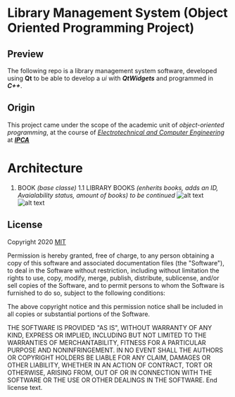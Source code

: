 # Library Management System (Object Oriented Programming Project)

## Preview
The following repo is a library management system software, developed using **Qt** to be able to develop a *ui* with __*QtWidgets*__ and programmed in __*C++*__.

## Origin
This project came under the scope of the academic unit of *object-oriented programming*, at the course of [*Electrotechnical and Computer Engineering*](https://est.ipca.pt/en/curso/electrotechnical-and-computer/) at [__*IPCA*__ ](https://ipca.pt/en/) 

# Architecture
  1. BOOK *(base classe)*
    1.1 LIBRARY BOOKS *(enherits books, adds an ID, Avaialability status, amount of books)*
  *to be continued*
 ![alt text](https://github.com/RetroRick/lms_oop_qt/blob/main/tp1_add.png)
 ![alt text](https://github.com/RetroRick/lms_oop_qt/blob/main/tp1_remove.png)
  
## License
Copyright 2020 [MIT](https://choosealicense.com/licenses/mit/)

Permission is hereby granted, free of charge, to any person obtaining a copy of this software and associated documentation files (the "Software"), to deal in the Software without restriction, including without limitation the rights to use, copy, modify, merge, publish, distribute, sublicense, and/or sell copies of the Software, and to permit persons to whom the Software is furnished to do so, subject to the following conditions:

The above copyright notice and this permission notice shall be included in all copies or substantial portions of the Software.

THE SOFTWARE IS PROVIDED "AS IS", WITHOUT WARRANTY OF ANY KIND, EXPRESS OR IMPLIED, INCLUDING BUT NOT LIMITED TO THE WARRANTIES OF MERCHANTABILITY, FITNESS FOR A PARTICULAR PURPOSE AND NONINFRINGEMENT. IN NO EVENT SHALL THE AUTHORS OR COPYRIGHT HOLDERS BE LIABLE FOR ANY CLAIM, DAMAGES OR OTHER LIABILITY, WHETHER IN AN ACTION OF CONTRACT, TORT OR OTHERWISE, ARISING FROM, OUT OF OR IN CONNECTION WITH THE SOFTWARE OR THE USE OR OTHER DEALINGS IN THE SOFTWARE.
End license text.

